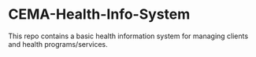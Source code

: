 # CEMA-Health-Info-System
This repo contains  a basic health information system for managing clients and health programs/services.
